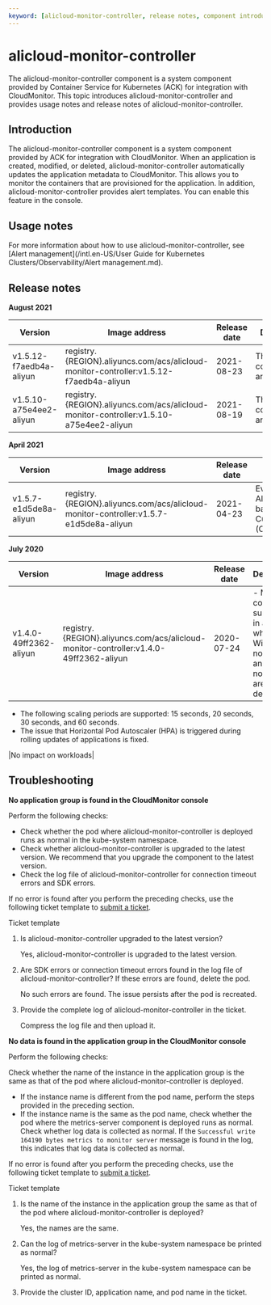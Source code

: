 ```yaml
---
keyword: [alicloud-monitor-controller, release notes, component introduction, usage notes]
---
```


# alicloud-monitor-controller

The alicloud-monitor-controller component is a system component provided by Container Service for Kubernetes \(ACK\) for integration with CloudMonitor. This topic introduces alicloud-monitor-controller and provides usage notes and release notes of alicloud-monitor-controller.

## Introduction

The alicloud-monitor-controller component is a system component provided by ACK for integration with CloudMonitor. When an application is created, modified, or deleted, alicloud-monitor-controller automatically updates the application metadata to CloudMonitor. This allows you to monitor the containers that are provisioned for the application. In addition, alicloud-monitor-controller provides alert templates. You can enable this feature in the console.

## Usage notes

For more information about how to use alicloud-monitor-controller, see [Alert management](/intl.en-US/User Guide for Kubernetes Clusters/Observability/Alert management.md).

## Release notes

**August 2021**

|Version|Image address|Release date|Description|Impact|
|-------|-------------|------------|-----------|------|
|v1.5.12-f7aedb4a-aliyun|registry.\{REGION\}.aliyuncs.com/acs/alicloud-monitor-controller:v1.5.12-f7aedb4a-aliyun|2021-08-23|The alert configurations are optimized.|No impact on workloads|
|v1.5.10-a75e4ee2-aliyun|registry.\{REGION\}.aliyuncs.com/acs/alicloud-monitor-controller:v1.5.10-a75e4ee2-aliyun|2021-08-19|The alert configurations are optimized.|No impact on workloads|

**April 2021**

|Version|Image address|Release date|Description|Impact|
|-------|-------------|------------|-----------|------|
|v1.5.7-e1d5de8a-aliyun|registry.\{REGION\}.aliyuncs.com/acs/alicloud-monitor-controller:v1.5.7-e1d5de8a-aliyun|2021-04-23|Event alerting is supported. Alerts can be configured based on events by using CustomResourceDefinitions \(CRDs\).|No impact on workloads|

**July 2020**

|Version|Image address|Release date|Description|Impact|
|-------|-------------|------------|-----------|------|
|v1.4.0-49ff2362-aliyun|registry.\{REGION\}.aliyuncs.com/acs/alicloud-monitor-controller:v1.4.0-49ff2362-aliyun|2020-07-24|-   Metric collection is supported in a cluster where both Windows node pools and Linux node pools are deployed.
-   The following scaling periods are supported: 15 seconds, 20 seconds, 30 seconds, and 60 seconds.
-   The issue that Horizontal Pod Autoscaler \(HPA\) is triggered during rolling updates of applications is fixed.

|No impact on workloads|

## Troubleshooting

**No application group is found in the CloudMonitor console**

Perform the following checks:

-   Check whether the pod where alicloud-monitor-controller is deployed runs as normal in the kube-system namespace.
-   Check whether alicloud-monitor-controller is upgraded to the latest version. We recommend that you upgrade the component to the latest version.
-   Check the log file of alicloud-monitor-controller for connection timeout errors and SDK errors.

If no error is found after you perform the preceding checks, use the following ticket template to [submit a ticket](https://workorder-intl.console.aliyun.com/console.htm).

Ticket template

1.  Is alicloud-monitor-controller upgraded to the latest version?

    Yes, alicloud-monitor-controller is upgraded to the latest version.

2.  Are SDK errors or connection timeout errors found in the log file of alicloud-monitor-controller? If these errors are found, delete the pod.

    No such errors are found. The issue persists after the pod is recreated.

3.  Provide the complete log of alicloud-monitor-controller in the ticket.

    Compress the log file and then upload it.


**No data is found in the application group in the CloudMonitor console**

Perform the following checks:

Check whether the name of the instance in the application group is the same as that of the pod where alicloud-monitor-controller is deployed.

-   If the instance name is different from the pod name, perform the steps provided in the preceding section.
-   If the instance name is the same as the pod name, check whether the pod where the metrics-server component is deployed runs as normal. Check whether log data is collected as normal. If the `Successful write 164190 bytes metrics to monitor server` message is found in the log, this indicates that log data is collected as normal.

If no error is found after you perform the preceding checks, use the following ticket template to [submit a ticket](https://workorder-intl.console.aliyun.com/console.htm).

Ticket template

1.  Is the name of the instance in the application group the same as that of the pod where alicloud-monitor-controller is deployed?

    Yes, the names are the same.

2.  Can the log of metrics-server in the kube-system namespace be printed as normal?

    Yes, the log of metrics-server in the kube-system namespace can be printed as normal.

3.  Provide the cluster ID, application name, and pod name in the ticket.

